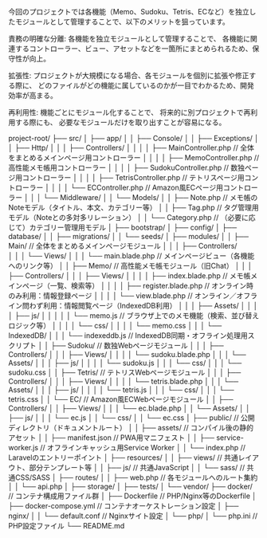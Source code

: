 今回のプロジェクトでは各機能（Memo、Sudoku、Tetris、ECなど）を独立したモジュールとして管理することで、以下のメリットを狙っています。

責務の明確な分離: 
各機能を独立モジュールとして管理することで、
各機能に関連するコントローラー、ビュー、アセットなどを一箇所にまとめられるため、保守性が向上。

拡張性: 
プロジェクトが大規模になる場合、各モジュールを個別に拡張や修正する際に、
どのファイルがどの機能に属しているのかが一目でわかるため、開発効率が高まる。

再利用性: 
機能ごとにモジュール化することで、
将来的に別プロジェクトで再利用する際にも、
必要なモジュールだけを取り出すことが容易になる。


project-root/
├── src/
│   ├── app/
│   │   ├── Console/
│   │   ├── Exceptions/
│   │   ├── Http/
│   │   │   ├── Controllers/
│   │   │   │   ├── MainController.php      // 全体をまとめるメインページ用コントローラー
│   │   │   │   ├── MemoController.php      // 高性能メモ帳用コントローラー
│   │   │   │   ├── SudokuController.php    // 数独ページ用コントローラー
│   │   │   │   ├── TetrisController.php    // テトリスページ用コントローラー
│   │   │   │   └── ECController.php        // Amazon風ECページ用コントローラー
│   │   │   └── Middleware/
│   │   └── Models/
│   │       ├── Note.php                    // メモ帳のNoteモデル（タイトル、本文、カテゴリー等）
│   │       ├── Tag.php                     // タグ管理用モデル（Noteとの多対多リレーション）
│   │       └── Category.php                // （必要に応じて）カテゴリー管理用モデル
│   ├── bootstrap/
│   ├── config/
│   ├── database/
│   │   ├── migrations/
│   │   └── seeds/
│   ├── modules/
│   │   ├── Main/                           // 全体をまとめるメインページモジュール
│   │   │   ├── Controllers/                
│   │   │   └── Views/
│   │   │       └── main.blade.php          // メインページビュー（各機能へのリンク等）
│   │   ├── Memo/                           // 高性能メモ帳モジュール（旧Chat）
│   │   │   ├── Controllers/
│   │   │   ├── Views/
│   │   │   │   ├── index.blade.php         // メモ帳メインページ（一覧、検索等）
│   │   │   │   ├── register.blade.php      // オンライン時のみ利用：情報登録ページ
│   │   │   │   └── view.blade.php          // オンライン／オフライン問わず利用：情報閲覧ページ（IndexedDB利用）
│   │   │   ├── Assets/
│   │   │   │   ├── js/
│   │   │   │   │   └── memo.js             // ブラウザ上でのメモ機能（検索、並び替えロジック等）
│   │   │   │   └── css/
│   │   │   │       └── memo.css
│   │   │   └── IndexedDB/
│   │   │       └── indexeddb.js            // IndexedDB同期・オフライン処理用スクリプト
│   │   ├── Sudoku/                         // 数独Webページモジュール
│   │   │   ├── Controllers/
│   │   │   ├── Views/
│   │   │   │   └── sudoku.blade.php
│   │   │   └── Assets/
│   │   │       ├── js/
│   │   │       │   └── sudoku.js
│   │   │       └── css/
│   │   │           └── sudoku.css
│   │   ├── Tetris/                         // テトリスWebページモジュール
│   │   │   ├── Controllers/
│   │   │   ├── Views/
│   │   │   │   └── tetris.blade.php
│   │   │   └── Assets/
│   │   │       ├── js/
│   │   │       │   └── tetris.js
│   │   │       └── css/
│   │   │           └── tetris.css
│   │   └── EC/                             // Amazon風ECWebページモジュール
│   │       ├── Controllers/
│   │       ├── Views/
│   │       │   └── ec.blade.php
│   │       └── Assets/
│   │           ├── js/
│   │           │   └── ec.js
│   │           └── css/
│   │               └── ec.css
│   ├── public/                             // 公開ディレクトリ（ドキュメントルート）
│   │   ├── assets/                         // コンパイル後の静的アセット
│   │   ├── manifest.json                   // PWA用マニフェスト
│   │   ├── service-worker.js               // オフラインキャッシュ用Service Worker
│   │   └── index.php                       // Laravelのエントリーポイント
│   ├── resources/
│   │   ├── views/                          // 共通レイアウト、部分テンプレート等
│   │   ├── js/                             // 共通JavaScript
│   │   └── sass/                           // 共通CSS/SASS
│   ├── routes/
│   │   ├── web.php                         // 各モジュールへのルート集約
│   │   └── api.php
│   ├── storage/
│   ├── tests/
│   └── vendor/
├── docker/                                 // コンテナ構成用ファイル群
│   ├── Dockerfile                          // PHP/Nginx等のDockerfile
│   ├── docker-compose.yml                  // コンテナオーケストレーション設定
│   ├── nginx/
│   │   └── default.conf                    // Nginxサイト設定
│   └── php/
│       └── php.ini                         // PHP設定ファイル
└── README.md
